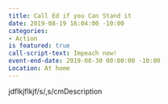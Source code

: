 ```yaml
---
title: Call Ed if you Can Stand it
date: 2019-08-19 16:04:00 -10:00
categories:
- Action
is featured: true
call-script-text: Impeach now!
event-end-date: 2019-08-30 00:00:00 -10:00
Location: At home
---
```


jdflkjflkjf/s/,s/cmDescription